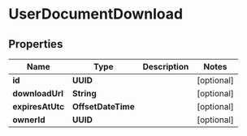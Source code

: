 

# UserDocumentDownload


## Properties

Name | Type | Description | Notes
------------ | ------------- | ------------- | -------------
**id** | **UUID** |  |  [optional]
**downloadUrl** | **String** |  |  [optional]
**expiresAtUtc** | **OffsetDateTime** |  |  [optional]
**ownerId** | **UUID** |  |  [optional]



